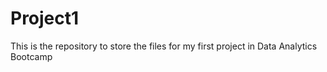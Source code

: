 # Project1
This is the repository to store the files for my first project in Data Analytics Bootcamp
